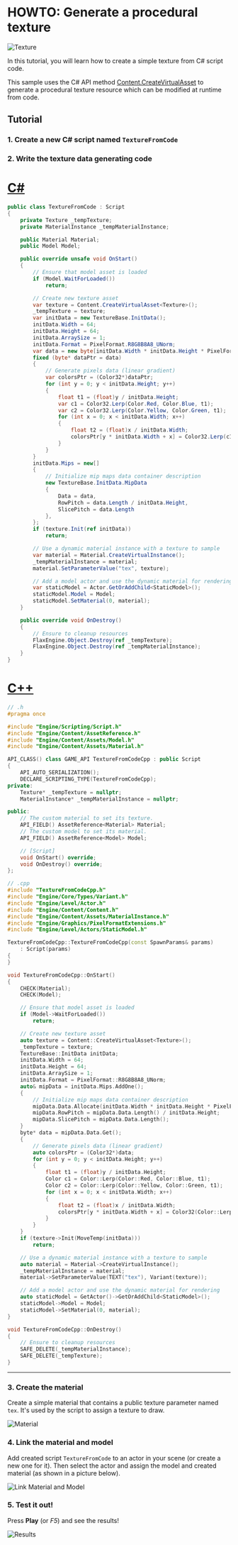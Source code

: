 # HOWTO: Generate a procedural texture

![Texture](media/cubeResult.png)

In this tutorial, you will learn how to create a simple texture from C# script code.

This sample uses the C# API method [Content.CreateVirtualAsset<T>](http://docs.flaxengine.com/api/FlaxEngine.Content.html#FlaxEngine_Content_CreateVirtualAsset__1) to generate a procedural texture resource which can be modified at runtime from code.

## Tutorial

### 1. Create a new C# script named `TextureFromCode`

### 2. Write the texture data generating code

# [C#](#tab/code-csharp)
```cs
public class TextureFromCode : Script
{
    private Texture _tempTexture;
    private MaterialInstance _tempMaterialInstance;

    public Material Material;
    public Model Model;

    public override unsafe void OnStart()
    {
        // Ensure that model asset is loaded
        if (Model.WaitForLoaded())
            return;

        // Create new texture asset
        var texture = Content.CreateVirtualAsset<Texture>();
        _tempTexture = texture;
        var initData = new TextureBase.InitData();
        initData.Width = 64;
        initData.Height = 64;
        initData.ArraySize = 1;
        initData.Format = PixelFormat.R8G8B8A8_UNorm;
        var data = new byte[initData.Width * initData.Height * PixelFormatExtensions.SizeInBytes(initData.Format)];
        fixed (byte* dataPtr = data)
        {
            // Generate pixels data (linear gradient)
            var colorsPtr = (Color32*)dataPtr;
            for (int y = 0; y < initData.Height; y++)
            {
                float t1 = (float)y / initData.Height;
                var c1 = Color32.Lerp(Color.Red, Color.Blue, t1);
                var c2 = Color32.Lerp(Color.Yellow, Color.Green, t1);
                for (int x = 0; x < initData.Width; x++)
                {
                    float t2 = (float)x / initData.Width;
                    colorsPtr[y * initData.Width + x] = Color32.Lerp(c1, c2, t2);
                }
            }
        }
        initData.Mips = new[]
        {
            // Initialize mip maps data container description
            new TextureBase.InitData.MipData
            {
                Data = data,
                RowPitch = data.Length / initData.Height,
                SlicePitch = data.Length
            },
        };
        if (texture.Init(ref initData))
            return;

        // Use a dynamic material instance with a texture to sample
        var material = Material.CreateVirtualInstance();
        _tempMaterialInstance = material;
        material.SetParameterValue("tex", texture);

        // Add a model actor and use the dynamic material for rendering
        var staticModel = Actor.GetOrAddChild<StaticModel>();
        staticModel.Model = Model;
        staticModel.SetMaterial(0, material);
    }

    public override void OnDestroy()
    {
        // Ensure to cleanup resources
        FlaxEngine.Object.Destroy(ref _tempTexture);
        FlaxEngine.Object.Destroy(ref _tempMaterialInstance);
    }
}
```
# [C++](#tab/code-cpp)
```cpp
// .h
#pragma once

#include "Engine/Scripting/Script.h"
#include "Engine/Content/AssetReference.h"
#include "Engine/Content/Assets/Model.h"
#include "Engine/Content/Assets/Material.h"

API_CLASS() class GAME_API TextureFromCodeCpp : public Script
{
    API_AUTO_SERIALIZATION();
    DECLARE_SCRIPTING_TYPE(TextureFromCodeCpp);
private:
    Texture* _tempTexture = nullptr;
    MaterialInstance* _tempMaterialInstance = nullptr;

public:
    // The custom material to set its texture.
    API_FIELD() AssetReference<Material> Material;
    // The custom model to set its material.
    API_FIELD() AssetReference<Model> Model;

    // [Script]
    void OnStart() override;
    void OnDestroy() override;
};

// .cpp
#include "TextureFromCodeCpp.h"
#include "Engine/Core/Types/Variant.h"
#include "Engine/Level/Actor.h"
#include "Engine/Content/Content.h"
#include "Engine/Content/Assets/MaterialInstance.h"
#include "Engine/Graphics/PixelFormatExtensions.h"
#include "Engine/Level/Actors/StaticModel.h"

TextureFromCodeCpp::TextureFromCodeCpp(const SpawnParams& params)
    : Script(params)
{
}

void TextureFromCodeCpp::OnStart()
{
    CHECK(Material);
    CHECK(Model);

    // Ensure that model asset is loaded
    if (Model->WaitForLoaded())
        return;

    // Create new texture asset
    auto texture = Content::CreateVirtualAsset<Texture>();
    _tempTexture = texture;
    TextureBase::InitData initData;
    initData.Width = 64;
    initData.Height = 64;
    initData.ArraySize = 1;
    initData.Format = PixelFormat::R8G8B8A8_UNorm;
    auto& mipData = initData.Mips.AddOne();
    {
        // Initialize mip maps data container description
        mipData.Data.Allocate(initData.Width * initData.Height * PixelFormatExtensions::SizeInBytes(initData.Format));
        mipData.RowPitch = mipData.Data.Length() / initData.Height;
        mipData.SlicePitch = mipData.Data.Length();
    }
    byte* data = mipData.Data.Get();
    {
        // Generate pixels data (linear gradient)
        auto colorsPtr = (Color32*)data;
        for (int y = 0; y < initData.Height; y++)
        {
            float t1 = (float)y / initData.Height;
            Color c1 = Color::Lerp(Color::Red, Color::Blue, t1);
            Color c2 = Color::Lerp(Color::Yellow, Color::Green, t1);
            for (int x = 0; x < initData.Width; x++)
            {
                float t2 = (float)x / initData.Width;
                colorsPtr[y * initData.Width + x] = Color32(Color::Lerp(c1, c2, t2));
            }
        }
    }
    if (texture->Init(MoveTemp(initData)))
        return;

    // Use a dynamic material instance with a texture to sample
    auto material = Material->CreateVirtualInstance();
    _tempMaterialInstance = material;
    material->SetParameterValue(TEXT("tex"), Variant(texture));

    // Add a model actor and use the dynamic material for rendering
    auto staticModel = GetActor()->GetOrAddChild<StaticModel>();
    staticModel->Model = Model;
    staticModel->SetMaterial(0, material);
}

void TextureFromCodeCpp::OnDestroy()
{
    // Ensure to cleanup resources
    SAFE_DELETE(_tempMaterialInstance);
    SAFE_DELETE(_tempTexture);
}
```
***

### 3. Create the material

Create a simple material that contains a public texture parameter named `tex`. It's used by the script to assign a texture to draw.

![Material](media/material1.png)

### 4. Link the material and model

Add created script `TextureFromCode` to an actor in your scene (or create a new one for it). Then select the actor and assign the model and created material (as shown in a picture below).

![Link Material and Model](media/textureFromCode1.png)

### 5. Test it out!

Press **Play** (or *F5*) and see the results!

![Results](media/cubeResult.png)
